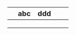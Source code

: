|   | abc | ddd |   |   |
|---|-----|-----|---|---|
|   |     |     |   |   |
|   |     |     |   |   |
|   |     |     |   |   |
